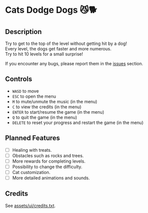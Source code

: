 # Cats Dodge Dogs 😼🐕

## Description

Try to get to the top of the level without getting hit by a dog!</br>
Every level, the dogs get faster and more numerous.</br>
Try to hit 10 levels for a small surprise!</br>

If you encounter any bugs, please report them in the [issues](https://github.com/nieleyla/cats-dodge-dogs/issues) section.

## Controls

- `WASD` to move
- `ESC` to open the menu
- `M` to mute/unmute the music (in the menu)
- `C` to view the credits (in the menu)
- `ENTER` to start/resume the game (in the menu)
- `Q` to quit the game (in the menu)
- `DELETE` to reset your progress and restart the game (in the menu)

## Planned Features

- [ ] Healing with treats.
- [ ] Obstacles such as rocks and trees.
- [ ] More rewards for completing levels.
- [ ] Possibility to change the difficulty.
- [ ] Cat customization.
- [ ] More detailed animations and sounds.

## Credits

See [assets/ui/credits.txt](credits.txt).
